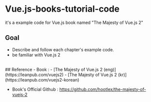 # Vue.js-books-tutorial-code
it's a example code for Vue.js book named "The Majesty of Vue.js 2"
<br>
## Goal
- Describe and follow each chapter's example code.
- be familiar with Vue.js 2

<br>
## Reference
- Book :
  - [The Majesty of Vue.js 2 (eng)](https://leanpub.com/vuejs2)
  - [The Majesty of Vue.js 2 (kr)](https://leanpub.com/vuejs2-korean)

- Book's Official Github : https://github.com/hootlex/the-majesty-of-vuejs-2
